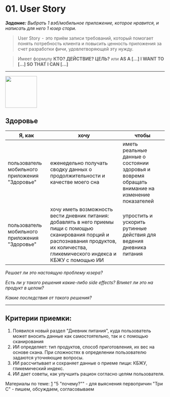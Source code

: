 # 01. User Story

***Задание:** Выбрать 1 вэб/мобильное приложение, которое нравится, и написать для него 1 юзер стори.*

> User Story  -  это приём записи требований, который помогает понять потребность клиента и повысить ценность приложения за счет разработки фичи, удовлетворяющей эту нужду.

> Имеет формулу **КТО? ДЕЙСТВИЕ? ЦЕЛЬ?** или **AS A [...] I WANT TO [...] SO THAT I CAN [...]**

---

<img src="https://i.pinimg.com/736x/f4/c9/a8/f4c9a88e93317977c3d0921b12309578.jpg" width="100" height="100">

## Здоровье

| Я, как | хочу | чтобы |
|-|-|-|
| пользователь мобильного приложения "Здоровье"| еженедельно получать сводку данных о продолжительности и качестве моего сна | иметь реальные данные о состоянии здоровья и вовремя обращать внимание на изменение показателей |
| пользователь мобильного приложения "Здоровье"| хочу иметь возможность вести дневник питания: добавлять в него приемы пищи с помощью сканирования порций и распознавания продуктов, их количества, гликемического индекса и КБЖУ с помощью ИИ | упростить и ускорить рутинные действия для ведения дневника питания |

*Решает ли это настоящую проблему юзера?*

*Есть ли у такого решения какие-либо side effects? Влияет ли это на продукт в целом?*

*Какие последствия от такого решения?*

---

## Критерии приемки:
1. Появился новый раздел "Дневник питания", куда пользователь может вносить данные как самостоятельно, так и с помощью сканирования
2. ИИ определяет: тип продуктов, способ приготовления, их вес на основе скана. При сложностях в определении пользователю задаются уточняющие вопросы.
3. ИИ рассчитывает и сохраняет данные о приеме пищи: КБЖУ, гликемический индекс.
4. ИИ дает советы, как улучшить рацион согласно целям пользователя.


Материалы по теме:
[1](https://habr.com/ru/articles/577420/)
"5 "почему?"" - для выяснения первопричин
"Три С" - пишем, обсуждаем, согласовываем

